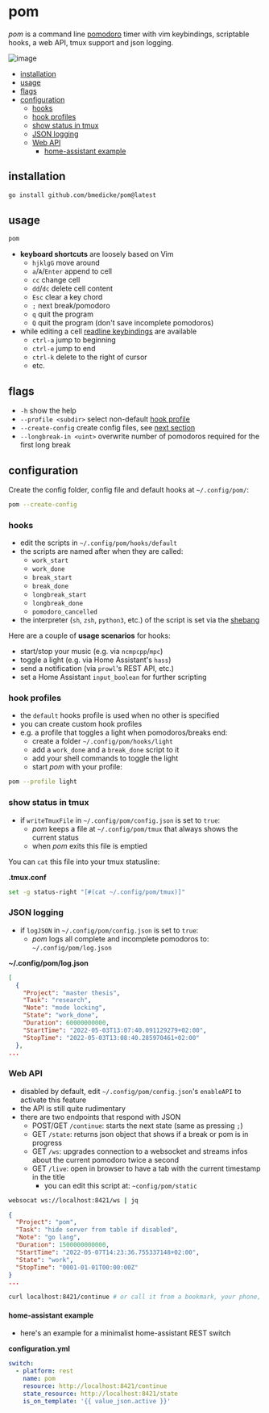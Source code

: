 # pom

*pom* is a command line [pomodoro](https://en.wikipedia.org/wiki/Pomodoro_Technique)
timer with vim keybindings, scriptable hooks, a web API, tmux support and json logging.

![image](https://user-images.githubusercontent.com/173962/166680550-d70ed16a-bc93-414e-bf04-ad42abcf9f96.png)

<!-- vim-markdown-toc GFM -->

* [installation](#installation)
* [usage](#usage)
* [flags](#flags)
* [configuration](#configuration)
  * [hooks](#hooks)
  * [hook profiles](#hook-profiles)
  * [show status in tmux](#show-status-in-tmux)
  * [JSON logging](#json-logging)
  * [Web API](#web-api)
    * [home-assistant example](#home-assistant-example)

<!-- vim-markdown-toc -->

## installation

```sh
go install github.com/bmedicke/pom@latest
```

## usage

```sh
pom
```

* **keyboard shortcuts** are loosely based on Vim
  * `hjklgG` move around
  * `a`/`A`/`Enter` append to cell
  * `cc` change cell
  * `dd`/`dc` delete cell content
  * `Esc` clear a key chord
  * `;` next break/pomodoro
  * `q` quit the program
  * `Q` quit the program (don't save incomplete pomodoros)
* while editing a cell [readline keybindings](https://en.wikipedia.org/wiki/GNU_Readline) are available
  * `ctrl-a` jump to beginning
  * `ctrl-e` jump to end
  * `ctrl-k` delete to the right of cursor
  * etc.

## flags

* `-h` show the help
* `--profile <subdir>` select non-default [hook profile](#hook-profiles)
* `--create-config` create config files, see [next section](#configuration)
* `--longbreak-in <uint>` overwrite number of pomodoros required for the first long break


## configuration

Create the config folder, config file and default hooks at `~/.config/pom/`:

```sh
pom --create-config
```

### hooks

* edit the scripts in `~/.config/pom/hooks/default`
* the scripts are named after when they are called:
  * `work_start`
  * `work_done`
  * `break_start`
  * `break_done`
  * `longbreak_start`
  * `longbreak_done`
  * `pomodoro_cancelled`
* the interpreter (`sh`, `zsh`, `python3`, etc.) of the script is set via the [shebang](https://en.wikipedia.org/wiki/Shebang_(Unix))

Here are a couple of **usage scenarios** for hooks:

  * start/stop your music (e.g. via `ncmpcpp`/`mpc`)
  * toggle a light (e.g. via Home Assistant's `hass`)
  * send a notification (via `prowl`'s REST API, etc.)
  * set a Home Assistant `input_boolean` for further scripting

### hook profiles

* the `default` hooks profile is used when no other is specified
* you can create custom hook profiles
* e.g. a profile that toggles a light when pomodoros/breaks end:
  * create a folder `~/.config/pom/hooks/light`
  * add a `work_done` and a `break_done` script to it
  * add your shell commands to toggle the light
  * start *pom* with your profile:

```sh
pom --profile light
```

### show status in tmux

* if `writeTmuxFile` in `~/.config/pom/config.json` is set to `true`:
  * *pom* keeps a file at `~/.config/pom/tmux` that always shows the current status
  * when *pom* exits this file is emptied

You can `cat` this file into your tmux statusline:

**.tmux.conf**
```sh
set -g status-right "[#(cat ~/.config/pom/tmux)]"
```

### JSON logging

* if `logJSON` in `~/.config/pom/config.json` is set to `true`:
  * *pom* logs all complete and incomplete pomodoros to: `~/.config/pom/log.json`

**~/.config/pom/log.json**

```json
[
  {
    "Project": "master thesis",
    "Task": "research",
    "Note": "mode locking",
    "State": "work_done",
    "Duration": 60000000000,
    "StartTime": "2022-05-03T13:07:40.091129279+02:00",
    "StopTime": "2022-05-03T13:08:40.285970461+02:00"
  },
...
```

### Web API

* disabled by default, edit `~/.config/pom/config.json`'s `enableAPI` to activate this feature
* the API is still quite rudimentary
* there are two endpoints that respond with JSON
  * POST/GET `/continue`: starts the next state (same as pressing `;`)
  * GET `/state`: returns json object that shows if a break or pom is in progress
  * GET `/ws`: upgrades connection to a websocket and streams infos about the current pomodoro twice a second
  * GET `/live`: open in browser to have a tab with the current timestamp in the title
    * you can edit this script at: `~config/pom/static`

```sh
websocat ws://localhost:8421/ws | jq
```

```json
{
  "Project": "pom",
  "Task": "hide server from table if disabled",
  "Note": "go lang",
  "Duration": 1500000000000,
  "StartTime": "2022-05-07T14:23:36.755337148+02:00",
  "State": "work",
  "StopTime": "0001-01-01T00:00:00Z"
}
...
```

```sh
curl localhost:8421/continue # or call it from a bookmark, your phone, etc.
```

#### home-assistant example

* here's an example for a minimalist home-assistant REST switch

**configuration.yml**
```yaml
switch:
  - platform: rest
    name: pom
    resource: http://localhost:8421/continue
    state_resource: http://localhost:8421/state
    is_on_template: '{{ value_json.active }}'
```
